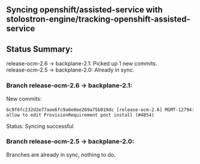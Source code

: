 ## Syncing openshift/assisted-service with stolostron-engine/tracking-openshift-assisted-service

## Status Summary:

release-ocm-2.6 -> backplane-2.1: Picked up 1 new commits.  
release-ocm-2.5 -> backplane-2.0: Already in sync.  

### Branch release-ocm-2.6 -> backplane-2.1:

New commits:

```
6c9f6fc232d2e77aae6fc9a6e0ee269a75b019dc [release-ocm-2.6] MGMT-12794: allow to edit ProvisionRequirement post install (#4854)
```

Status: Syncing successful

### Branch release-ocm-2.5 -> backplane-2.0:

Branches are already in sync, nothing to do.
